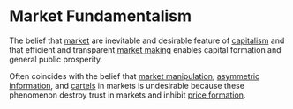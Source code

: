 # Market Fundamentalism
The belief that [market](../market.md) are inevitable and desirable feature of [capitalism](capitalism.md) and that efficient and transparent [market making](../market-maker.md) enables capital formation and general public prosperity.

Often coincides with the belief that [market manipulation](../market-manipulation.md), [asymmetric information](../asymmetric-information.md), and [cartels](../cartel.md) in markets is undesirable because these phenomenon destroy trust in markets and inhibit [price formation](../price-formation.md).